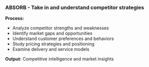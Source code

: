 ### ABSORB - Take in and understand competitor strategies

**Process:**

- Analyze competitor strengths and weaknesses
- Identify market gaps and opportunities
- Understand customer preferences and behaviors
- Study pricing strategies and positioning
- Examine delivery and service models

**Output:** Competitive intelligence and market insights
